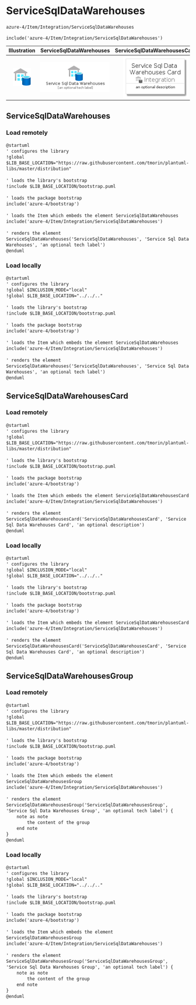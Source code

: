 # ServiceSqlDataWarehouses


```text
azure-4/Item/Integration/ServiceSqlDataWarehouses
```

```text
include('azure-4/Item/Integration/ServiceSqlDataWarehouses')
```



| Illustration | ServiceSqlDataWarehouses | ServiceSqlDataWarehousesCard | ServiceSqlDataWarehousesGroup |
| :---: | :---: | :---: | :---: |
| ![illustration for Illustration](../../../azure-4/Item/Integration/ServiceSqlDataWarehouses.png) | ![illustration for ServiceSqlDataWarehouses](../../../azure-4/Item/Integration/ServiceSqlDataWarehouses.Local.png) | ![illustration for ServiceSqlDataWarehousesCard](../../../azure-4/Item/Integration/ServiceSqlDataWarehousesCard.Local.png) | ![illustration for ServiceSqlDataWarehousesGroup](../../../azure-4/Item/Integration/ServiceSqlDataWarehousesGroup.Local.png) |




## ServiceSqlDataWarehouses

### Load remotely
```plantuml
@startuml
' configures the library
!global $LIB_BASE_LOCATION="https://raw.githubusercontent.com/tmorin/plantuml-libs/master/distribution"

' loads the library's bootstrap
!include $LIB_BASE_LOCATION/bootstrap.puml

' loads the package bootstrap
include('azure-4/bootstrap')

' loads the Item which embeds the element ServiceSqlDataWarehouses
include('azure-4/Item/Integration/ServiceSqlDataWarehouses')

' renders the element
ServiceSqlDataWarehouses('ServiceSqlDataWarehouses', 'Service Sql Data Warehouses', 'an optional tech label')
@enduml
```

### Load locally
```plantuml
@startuml
' configures the library
!global $INCLUSION_MODE="local"
!global $LIB_BASE_LOCATION="../../.."

' loads the library's bootstrap
!include $LIB_BASE_LOCATION/bootstrap.puml

' loads the package bootstrap
include('azure-4/bootstrap')

' loads the Item which embeds the element ServiceSqlDataWarehouses
include('azure-4/Item/Integration/ServiceSqlDataWarehouses')

' renders the element
ServiceSqlDataWarehouses('ServiceSqlDataWarehouses', 'Service Sql Data Warehouses', 'an optional tech label')
@enduml
```

## ServiceSqlDataWarehousesCard

### Load remotely
```plantuml
@startuml
' configures the library
!global $LIB_BASE_LOCATION="https://raw.githubusercontent.com/tmorin/plantuml-libs/master/distribution"

' loads the library's bootstrap
!include $LIB_BASE_LOCATION/bootstrap.puml

' loads the package bootstrap
include('azure-4/bootstrap')

' loads the Item which embeds the element ServiceSqlDataWarehousesCard
include('azure-4/Item/Integration/ServiceSqlDataWarehouses')

' renders the element
ServiceSqlDataWarehousesCard('ServiceSqlDataWarehousesCard', 'Service Sql Data Warehouses Card', 'an optional description')
@enduml
```

### Load locally
```plantuml
@startuml
' configures the library
!global $INCLUSION_MODE="local"
!global $LIB_BASE_LOCATION="../../.."

' loads the library's bootstrap
!include $LIB_BASE_LOCATION/bootstrap.puml

' loads the package bootstrap
include('azure-4/bootstrap')

' loads the Item which embeds the element ServiceSqlDataWarehousesCard
include('azure-4/Item/Integration/ServiceSqlDataWarehouses')

' renders the element
ServiceSqlDataWarehousesCard('ServiceSqlDataWarehousesCard', 'Service Sql Data Warehouses Card', 'an optional description')
@enduml
```

## ServiceSqlDataWarehousesGroup

### Load remotely
```plantuml
@startuml
' configures the library
!global $LIB_BASE_LOCATION="https://raw.githubusercontent.com/tmorin/plantuml-libs/master/distribution"

' loads the library's bootstrap
!include $LIB_BASE_LOCATION/bootstrap.puml

' loads the package bootstrap
include('azure-4/bootstrap')

' loads the Item which embeds the element ServiceSqlDataWarehousesGroup
include('azure-4/Item/Integration/ServiceSqlDataWarehouses')

' renders the element
ServiceSqlDataWarehousesGroup('ServiceSqlDataWarehousesGroup', 'Service Sql Data Warehouses Group', 'an optional tech label') {
    note as note
        the content of the group
    end note
}
@enduml
```

### Load locally
```plantuml
@startuml
' configures the library
!global $INCLUSION_MODE="local"
!global $LIB_BASE_LOCATION="../../.."

' loads the library's bootstrap
!include $LIB_BASE_LOCATION/bootstrap.puml

' loads the package bootstrap
include('azure-4/bootstrap')

' loads the Item which embeds the element ServiceSqlDataWarehousesGroup
include('azure-4/Item/Integration/ServiceSqlDataWarehouses')

' renders the element
ServiceSqlDataWarehousesGroup('ServiceSqlDataWarehousesGroup', 'Service Sql Data Warehouses Group', 'an optional tech label') {
    note as note
        the content of the group
    end note
}
@enduml
```


